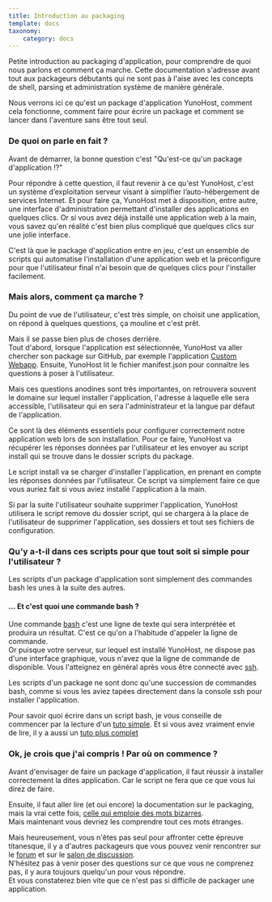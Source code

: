 ```yaml
---
title: Introduction au packaging
template: docs
taxonomy:
    category: docs
---
```


Petite introduction au packaging d'application, pour comprendre de quoi nous parlons et comment ça marche.
Cette documentation s'adresse avant tout aux packageurs débutants qui ne sont pas à l'aise avec les concepts de shell, parsing et administration système de manière générale.

Nous verrons ici ce qu'est un package d'application YunoHost, comment cela fonctionne, comment faire pour écrire un package et comment se lancer dans l'aventure sans être tout seul.

### De quoi on parle en fait ?

Avant de démarrer, la bonne question c'est "Qu'est-ce qu'un package d'application !?"

Pour répondre à cette question, il faut revenir à ce qu'est YunoHost, c'est un système d’exploitation serveur visant à simplifier l’auto-hébergement de services Internet. Et pour faire ça, YunoHost met à disposition, entre autre, une interface d'administration permettant d'installer des applications en quelques clics.
Or si vous avez déjà installé une application web à la main, vous savez qu'en réalité c'est bien plus compliqué que quelques clics sur une jolie interface.

C'est là que le package d'application entre en jeu, c'est un ensemble de scripts qui automatise l'installation d'une application web et la préconfigure pour que l'utilisateur final n'ai besoin que de quelques clics pour l'installer facilement.

### Mais alors, comment ça marche ?

Du point de vue de l'utilisateur, c'est très simple, on choisit une application, on répond à quelques questions, ça mouline et c'est prêt.

Mais il se passe bien plus de choses derrière.  
Tout d'abord, lorsque l'application est sélectionnée, YunoHost va aller chercher son package sur GitHub, par exemple l'application [Custom Webapp](https://github.com/YunoHost-Apps/my_webapp_ynh).
Ensuite, YunoHost lit le fichier manifest.json pour connaître les questions à poser à l'utilisateur.

Mais ces questions anodines sont très importantes, on retrouvera souvent le domaine sur lequel installer l'application, l'adresse à laquelle elle sera accessible, l'utilisateur qui en sera l'administrateur et la langue par défaut de l'application.

Ce sont là des éléments essentiels pour configurer correctement notre application web lors de son installation. Pour ce faire, YunoHost va récupérer les réponses données par l'utilisateur et les envoyer au script install qui se trouve dans le dossier scripts du package.

Le script install va se charger d'installer l'application, en prenant en compte les réponses données par l'utilisateur. Ce script va simplement faire ce que vous auriez fait si vous aviez installé l'application à la main.

Si par la suite l'utilisateur souhaite supprimer l'application, YunoHost utilisera le script remove du dossier script, qui se chargera à la place de l'utilisateur de supprimer l'application, ses dossiers et tout ses fichiers de configuration.

### Qu'y a-t-il dans ces scripts pour que tout soit si simple pour l'utilisateur ?

Les scripts d'un package d'application sont simplement des commandes bash les unes à la suite des autres.

#### ... Et c'est quoi une commande bash ?

Une commande [bash](https://fr.wikipedia.org/wiki/Bourne-Again_shell) c'est une ligne de texte qui sera interprétée et produira un résultat. C'est ce qu'on a l'habitude d'appeler la ligne de commande.  
Or puisque votre serveur, sur lequel est installé YunoHost, ne dispose pas d'une interface graphique, vous n'avez que la ligne de commande de disponible. Vous l'atteignez en général après vous être connecté avec [ssh](/ssh).

Les scripts d'un package ne sont donc qu'une succession de commandes bash, comme si vous les aviez tapées directement dans la console ssh pour installer l'application.

Pour savoir quoi écrire dans un script bash, je vous conseille de commencer par la lecture d'un [tuto simple](https://debian-facile.org/doc:programmation:shells:debuter-avec-les-scripts-shell-bash). Et si vous avez vraiment envie de lire, il y a aussi un [tuto plus complet](http://aral.iut-rodez.fr/fr/sanchis/enseignement/bash/index.html)

### Ok, je crois que j'ai compris ! Par où on commence ?

Avant d'envisager de faire un package d'application, il faut réussir à installer correctement la dites application. Car le script ne fera que ce que vous lui direz de faire.

Ensuite, il faut aller lire (et oui encore) la documentation sur le packaging, mais la vrai cette fois, [celle qui emploie des mots bizarres](/packaging_apps).  
Mais maintenant vous devriez les comprendre tout ces mots étranges.

Mais heureusement, vous n'êtes pas seul pour affronter cette épreuve titanesque, il y a d'autres packageurs que vous pouvez venir rencontrer sur le [forum](https://forum.yunohost.org/c/apps-packaging) et sur le [salon de discussion](xmpp:apps@conference.yunohost.org?join).  
N'hésitez pas à venir poser des questions sur ce que vous ne comprenez pas, il y aura toujours quelqu'un pour vous répondre.  
Et vous constaterez bien vite que ce n'est pas si difficile de packager une application.
